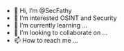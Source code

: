 - 👋 Hi, I’m @SecFathy
- 👀 I’m interested OSINT and Security 
- 🌱 I’m currently learning ...
- 💞️ I’m looking to collaborate on ...
- 📫 How to reach me ...

<!---
SecFathy/SecFathy is a ✨ special ✨ repository because its `README.md` (this file) appears on your GitHub profile.
You can click the Preview link to take a look at your changes.
--->
